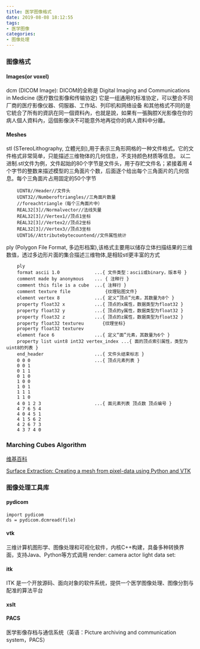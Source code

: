```yaml
---
title: 医学图像格式
date: 2019-08-08 18:12:55
tags:
- 医学图像
categories: 
- 图像处理
---
```

### 图像格式

#### Images(or voxel)

dcm (DICOM Image): DICOM的全称是 Digital Imaging and Communications in Medicine (医疗数位影像和传输协定)
它是一组通用的标准协定，可以整合不同厂商的医疗影像仪器、伺服器、工作站、列印机和网络设备
和其他格式不同的是它統合了所有的資訊在同一個資料內，也就是說，如果有一張胸腔X光影像在你的病人個人資料內，這個影像決不可能意外地再從你的病人資料中分離。

#### Meshes
stl (STereoLithography, 立體光刻),用于表示三角形网格的一种文件格式。它的文件格式非常简单，只能描述三维物体的几何信息，不支持颜色材质等信息。
以二进制.stl文件为例，文件起始的80个字节是文件头，用于存贮文件名；紧接着用 4 个字节的整数来描述模型的三角面片个数，后面逐个给出每个三角面片的几何信息。每个三角面片占用固定的50个字节
```
    UINT8//Header//文件头
    UINT32//Numberoftriangles//三角面片数量
    //foreachtriangle（每个三角面片中）
    REAL32[3]//Normalvector//法线矢量
    REAL32[3]//Vertex1//顶点1坐标
    REAL32[3]//Vertex2//顶点2坐标
    REAL32[3]//Vertex3//顶点3坐标
    UINT16//Attributebytecountend//文件属性统计
```
ply (Polygon File Format, 多边形档案),该格式主要用以储存立体扫描结果的三维数值，透过多边形片面的集合描述三维物体,是相较stl更丰富的方式
```
    ply
    format ascii 1.0             ...{ 文件类型：ascii或binary，版本号 }
    comment made by anonymous    ... { 注释行 }
    comment this file is a cube  ...{ 注释行 }
    comment texture file             {纹理贴图文件}
    element vertex 8             ...{ 定义“顶点”元素，其数量为8个 }
    property float32 x           ...{ 顶点的x属性，数据类型为float32 }
    property float32 y           ...{ 顶点的y属性，数据类型为float32 }
    property float32 z           ...{ 顶点的z属性，数据类型为float32 }
    property float32 textureu       {纹理坐标}
    property float32 texturev
    element face 6               ...{ 定义“面”元素，其数量为6个 }
    property list uint8 int32 vertex_index ...{ 面的顶点索引属性，类型为uint8的列表 }
    end_header                   ...{ 文件头结束标志 }
    0 0 0                        ...{ 顶点元素列表 }
    0 0 1
    0 1 1
    0 1 0
    1 0 0
    1 0 1
    1 1 1
    1 1 0
    4 0 1 2 3                    ...{ 面元素列表 顶点数 顶点编号 }
    4 7 6 5 4
    4 0 4 5 1
    4 1 5 6 2
    4 2 6 7 3
    4 3 7 4 0
```
### Marching Cubes Algorithm
    
[维基百科](https://en.wikipedia.org/wiki/Marching_cubes, "Marching Cubes Algorithm")

[Surface Extraction: Creating a mesh from pixel-data using Python and VTK](https://pyscience.wordpress.com/2014/09/11/surface-extraction-creating-a-mesh-from-pixel-data-using-python-and-vtk/)

### 图像处理工具库
#### pydicom
```
import pydicom
ds = pydicom.dcmread(file)
```
#### vtk
三维计算机图形学、图像处理和可视化软件，内核C++构建，具备多种转换界面，支持Java、Python等方式调用
render: camera actor light
data set:

#### itk
ITK 是一个开放源码、面向对象的软件系统，提供一个医学图像处理、图像分割与配准的算法平台
#### xslt

#### PACS
医学影像存档与通信系统（英语：Picture archiving and communication system，PACS）